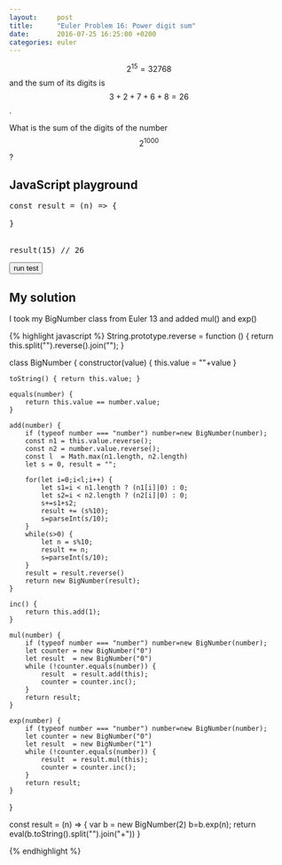 ```yaml
---
layout:     post
title:      "Euler Problem 16: Power digit sum"
date:       2016-07-25 16:25:00 +0200
categories: euler
---
```


$$2^{15} = 32768$$ and the sum of its digits is $$3 + 2 + 7 + 6 + 8 = 26$$.

What is the sum of the digits of the number $$2^{1000}$$ ?

## JavaScript playground

<pre class="edit">
const result = (n) => {
    
}


result(15) // 26
</pre>
<button class="test" id="buttonTest0"> run test </button>
<script type="text/html" class="test" id="test0">
(result() == 1366)
</script>

## My solution

<div class="spoiler">

<p>I took my BigNumber class from Euler 13 and added mul() and exp()</p>

{% highlight javascript %}
String.prototype.reverse = function () {
    return this.split("").reverse().join("");
}

class BigNumber {
    constructor(value) {
        this.value = ""+value
    }

    toString() { return this.value; }

    equals(number) {
        return this.value == number.value;
    }

    add(number) {
        if (typeof number === "number") number=new BigNumber(number);
        const n1 = this.value.reverse();
        const n2 = number.value.reverse();
        const l  = Math.max(n1.length, n2.length)
        let s = 0, result = "";
        
        for(let i=0;i<l;i++) {
            let s1=i < n1.length ? (n1[i]|0) : 0;
            let s2=i < n2.length ? (n2[i]|0) : 0;
            s+=s1+s2;
            result += (s%10);
            s=parseInt(s/10);
        }
        while(s>0) {
            let n = s%10;
            result += n;
            s=parseInt(s/10);
        }
        result = result.reverse()
        return new BigNumber(result);
    }

    inc() {
        return this.add(1);
    }

    mul(number) {
        if (typeof number === "number") number=new BigNumber(number);
        let counter = new BigNumber("0")
        let result  = new BigNumber("0")
        while (!counter.equals(number)) {
            result  = result.add(this);
            counter = counter.inc();
        }
        return result;
    }

    exp(number) {
        if (typeof number === "number") number=new BigNumber(number);
        let counter = new BigNumber("0")
        let result  = new BigNumber("1")
        while (!counter.equals(number)) {
            result  = result.mul(this);
            counter = counter.inc();
        }
        return result;
    }
}

const result = (n) => {
    var b = new BigNumber(2)
    b=b.exp(n);
    return eval(b.toString().split("").join("+"))
}

{% endhighlight %}

</div>